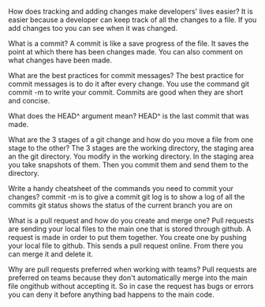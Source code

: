 
How does tracking and adding changes make developers' lives easier?
It is easier because a developer can keep track of all the changes to a file. If you add changes too you can see when it was changed.

What is a commit?
A commit is like a save progress of the file. It saves the point at which there has been changes made. You can also comment on what changes have been made.

What are the best practices for commit messages?
The best practice for commit messages is to do it after every change. You use the command git commit -m to write your commit. Commits are good when they are short and concise.

What does the HEAD^ argument mean?
HEAD^ is the last commit that was made.

What are the 3 stages of a git change and how do you move a file from 
one stage to the other?
The 3 stages are the working directory, the staging area an the git directory. You modify in the working directory. In the staging area you take snapshots of them. Then you commit them and send them to the directory. 

Write a handy cheatsheet of the commands you need to commit your 
changes?
commit -m is to give a commit
git log is to show a log of all the commits
git status shows the status of the current branch you are on

What is a pull request and how do you create and merge one?
Pull requests are sending your local files to the main one that is stored through github. A request is made in order to put them together. You create one by pushing your local file to github. This sends a pull request online. From there you can merge it and delete it.

Why are pull requests preferred when working with teams?
Pull requests are preferred on teams because they don't automatically merge into the main file ongithub without accepting it. So in case the request has bugs or errors you can deny it before anything bad happens to the main code.